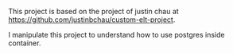 This project is based on the project of justin chau at https://github.com/justinbchau/custom-elt-project.

I manipulate this project to understand how to use postgres inside container. 